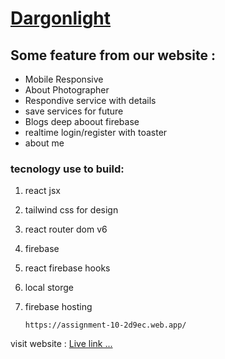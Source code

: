 # [Dargonlight](https://assignment-10-2d9ec.web.app/)
## Some feature from our website :
- Mobile Responsive 
- About Photographer
- Respondive service with details
- save services for future
- Blogs deep aboout firebase
- realtime login/register with toaster
- about me 

### tecnology use to build:
  1. react jsx 
  1. tailwind css for design
  1. react router dom v6 
  1. firebase
  1. react firebase hooks
  1. local storge
  1. firebase hosting



         https://assignment-10-2d9ec.web.app/


visit website : [Live link ...](https://assignment-10-2d9ec.web.app/)